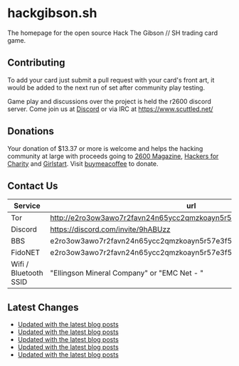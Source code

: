 # hackgibson.sh
The homepage for the open source Hack The Gibson // SH trading card game.


## Contributing

To add your card just submit a pull request with your card's front art, it would be added to the next run of set after community play testing.

Game play and discussions over the project is held the r2600 discord server. Come join us at [Discord](https://discord.com/invite/9hABUzz) or via IRC at https://www.scuttled.net/


## Donations

Your donation of $13.37 or more is welcome and helps the hacking community at large with proceeds going to [2600 Magazine](https://2600.com/), [Hackers for Charity](https://hackersforcharity.org) and [Girlstart](https://girlstart.org).  Visit [buymeacoffee](https://www.buymeacoffee.com/hackgibson.sh) to donate.


## Contact Us

Service | url
-|-
Tor | http://e2ro3ow3awo7r2favn24n65ycc2qmzkoayn5r57e3f56nvjwdcgg32ad.onion
Discord | https://discord.com/invite/9hABUzz
BBS | e2ro3ow3awo7r2favn24n65ycc2qmzkoayn5r57e3f56nvjwdcgg32ad.onion:23
FidoNET | e2ro3ow3awo7r2favn24n65ycc2qmzkoayn5r57e3f56nvjwdcgg32ad.onion:24554
Wifi / Bluetooth SSID | "Ellingson Mineral Company" or "EMC Net - <fidonet address>"

## Latest Changes
<!-- BLOG-POST-LIST:START -->
- [Updated with the latest blog posts](https://github.com/DFW2600/hackgibson.sh/commit/064e3cd0674a4390e3bc9bbc060e2eea6eae9e2c)
- [Updated with the latest blog posts](https://github.com/DFW2600/hackgibson.sh/commit/c5ae517d14e596564ef14475f05c041abe9bd3c2)
- [Updated with the latest blog posts](https://github.com/DFW2600/hackgibson.sh/commit/e0c7d73585c7eeaf9f71c8921e48a32f149a08f6)
- [Updated with the latest blog posts](https://github.com/DFW2600/hackgibson.sh/commit/055997b4d0be387ecacdf2ae9ebb22b3e2528af5)
- [Updated with the latest blog posts](https://github.com/DFW2600/hackgibson.sh/commit/87cb8d93b78110ffead6d9f7aa4162fd6a0fd42c)
<!-- BLOG-POST-LIST:END -->

